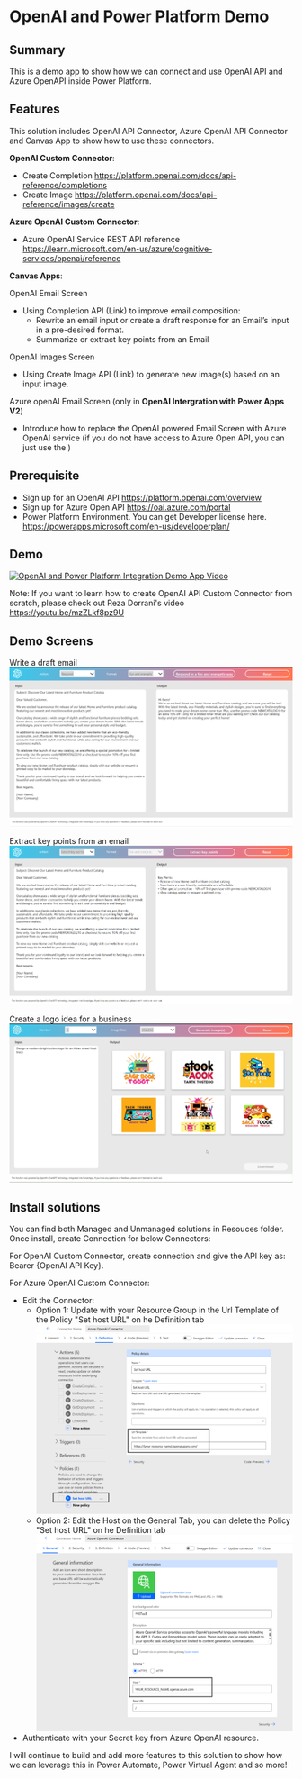 # OpenAI and Power Platform Demo

## Summary
This is a demo app to show how we can connect and use OpenAI API and Azure OpenAPI inside Power Platform.

## Features
This solution includes OpenAI API Connector, Azure OpenAI API Connector and Canvas App to show how to use these connectors.

**OpenAI Custom Connector**:
* Create Completion https://platform.openai.com/docs/api-reference/completions 
* Create Image https://platform.openai.com/docs/api-reference/images/create  

**Azure OpenAI Custom Connector**:
* Azure OpenAI Service REST API reference https://learn.microsoft.com/en-us/azure/cognitive-services/openai/reference 

**Canvas Apps**:

OpenAI Email Screen
* Using Completion API (Link) to improve email composition: 
    - Rewrite an email input or create a draft response for an Email’s input in a pre-desired format. 
    - Summarize or extract key points from an Email

OpenAI Images Screen
* Using Create Image API (Link) to generate new image(s) based on an input image.

Azure openAI Email Screen (only in **OpenAI Intergration with Power Apps V2**)
* Introduce how to replace the OpenAI powered Email Screen with Azure OpenAI service (if you do not have access to Azure Open API, you can just use the )

## Prerequisite
* Sign up for an OpenAI API https://platform.openai.com/overview 
* Sign up for Azure Open API https://oai.azure.com/portal 
* Power Platform Environment. You can get Developer license here. https://powerapps.microsoft.com/en-us/developerplan/  

## Demo
[![OpenAI and Power Platform Integration Demo App Video](https://i.ytimg.com/vi/uUj6Xjx7SSo/maxresdefault.jpg)](https://youtu.be/uUj6Xjx7SSo)

Note: If you want to learn how to create OpenAI API Custom Connector from scratch, please check out Reza Dorrani's video 
https://youtu.be/mzZLkf8pz9U

## Demo Screens
Write a draft email
![Write a draft email](/images/1-Completion-ReplyEmail.png)

Extract key points from an email
![Extract key points from an email](/images/2-ExtractKeyPoints.png)

Create a logo idea for a business
![Create a logo idea for a business](/images/3-CreateImages.png)


## Install solutions
You can find both Managed and Unmanaged solutions in Resouces folder.
Once install, create Connection for below Connectors: 

For OpenAI Custom Connector, create connection and give the API key as: Bearer {OpenAI API Key}.

For Azure OpenAI Custom Connector:
* Edit the Connector:
    - Option 1: Update with your Resource Group in the Url Template of the Policy "Set host URL" on he Definition tab
![Update Policy URL template](/images/5-UpdateHostURLPolicy.png)
    - Option 2: Edit the Host on the General Tab, you can delete the Policy "Set host URL" on he Definition tab
![Update Host URL](/images/4-UpdateHostURL.png)
* Authenticate with your Secret key from Azure OpenAI resource.

I will continue to build and add more features to this solution to show how we can leverage this in Power Automate, Power Virtual Agent and so more!